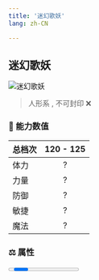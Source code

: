 ```yaml
---
title: '迷幻歌妖'
lang: zh-CN

---
```


<RouterBack />

## 迷幻歌妖

![迷幻歌妖](https://user-images.githubusercontent.com/78347270/115960046-388f2400-a54a-11eb-817c-5b4193e1e808.gif) 

> 人形系 , 不可封印 :x:


### 💪 能力数值

| 总档次       | 120 - 125            |
| :----------- |:-------------:|
| 体力      | ?   <Stars :number="1.5" />  |
| 力量      | ?   <Stars :number="2" />  |
| 防御      | ?   <Stars :number="1" />  | 
| 敏捷      | ?  <Stars :number="4" />  | 
| 魔法      | ?  <Stars :number="3.5" />   | 


### ⚖️ 属性


<Progress earth :number="1" />

<Progress water :number="9" />

<Progress fire :number="0" />

<Progress wind :number="0" />

### ✨ 技能栏 <Strong>8个</Strong>

- 攻击
- 防御

### 👶 1级出现点

- 无